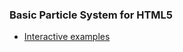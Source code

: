 ### Basic Particle System for HTML5

* [Interactive examples](http://html5-particle-system.heroku.com/)